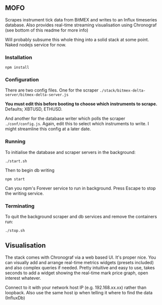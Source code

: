 
## MOFO

Scrapes instrument tick data from BitMEX and writes to an Influx timeseries database.
Also provides real-time streaming visualisation using Chronograf (see bottom of this readme for more info)

Will probably subsume this whole thing into a solid stack at some point. Naked nodejs service for now.

### Installation


```
npm install
```


### Configuration

There are two config files. One for the scraper `./stack/bitmex-delta-server/bitmex-delta-server.js`

**You must edit this before booting to choose which instruments to scrape.** Defaults; XBTUSD, ETHUSD.

And another for the database writer which polls the scraper `./conf/config.js`. Again, edit this to select which instruments to write. I might streamline this config at a later date.


### Running

To initialise the database and scraper servers in the background:

```
./start.sh
```

Then to begin db writing

```
npm start
```
Can you npm's Forever service to run in background.
Press Escape to stop the writing service.

### Terminating

To quit the background scraper and db services and remove the containers run:

```
./stop.sh
```


## Visualisation

The stack comes with Chronograf via a web based UI. It's proper nice. You can visually add and arrange real-time metrics widgets (presets included) and also complex queries if needed. Pretty intuitive and easy to use, takes seconds to add a widget showing the real-time mark price graph, open interest whatever. 

Connect to it with your network host IP (e.g. 192.168.xx.xx) rather than loopback. Also use the same host ip when telling it where to find the data (InfluxDb) 
